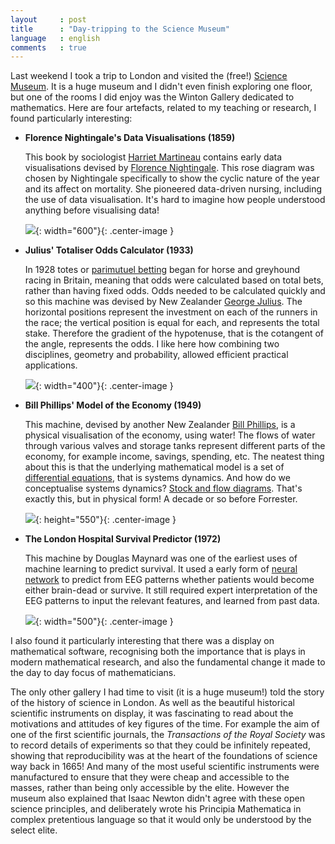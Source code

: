 ```yaml
---
layout     : post
title      : "Day-tripping to the Science Museum"
language   : english
comments   : true
---
```


Last weekend I took a trip to London and visited the (free!)
[Science Museum](https://www.sciencemuseum.org.uk/). It is a huge museum and I
didn't even finish exploring one floor, but one of the rooms I did enjoy was the
Winton Gallery dedicated to mathematics. Here are four artefacts, related to my
teaching or research, I found particularly interesting:

+ **Florence Nightingale's Data Visualisations (1859)**
  
  This book by sociologist
  [Harriet Martineau](https://en.wikipedia.org/wiki/Harriet_Martineau) contains
  early data visualisations devised by
  [Florence Nightingale](https://en.wikipedia.org/wiki/Florence_Nightingale).
  This rose diagram was chosen by Nightingale specifically to show the cyclic
  nature of the year and its affect on mortality. She pioneered data-driven
  nursing, including the use of data visualisation. It's hard to imagine how
  people understood anything before visualising data!

  ![]({{site.baseurl}}/images/nightingale_data_vis.jpg){: width="600"}{: .center-image }

+ **Julius' Totaliser Odds Calculator (1933)**
  
  In 1928 totes or
  [parimutuel betting](https://en.wikipedia.org/wiki/Parimutuel_betting) began
  for horse and greyhound racing in Britain, meaning that odds were calculated
  based on total bets, rather than having fixed odds. Odds needed to be
  calculated quickly and so this machine was devised by New Zealander
  [George Julius](https://en.wikipedia.org/wiki/George_Julius).
  The horizontal positions represent the investment on each of the runners in
  the race; the vertical position is equal for each, and represents the total
  stake. Therefore the gradient of the hypotenuse, that is the cotangent of the
  angle, represents the odds. I like here how combining two disciplines,
  geometry and probability, allowed efficient practical applications.

  ![]({{site.baseurl}}/images/tote_machine.jpg){: width="400"}{: .center-image }

+ **Bill Phillips' Model of the Economy (1949)**
  
  This machine, devised by another New Zealander
  [Bill Phillips](https://en.wikipedia.org/wiki/William_Phillips_(economist)),
  is a physical visualisation of the economy, using water! The flows of water
  through various valves and storage tanks represent different parts of the
  economy, for example income, savings, spending, etc. The neatest thing about
  this is that the underlying mathematical model is a set of
  [differential equations](https://en.wikipedia.org/wiki/Differential_equation),
  that is systems dynamics. And how do we conceptualise systems dynamics?
  [Stock and flow diagrams](https://en.wikipedia.org/wiki/Stock_and_flow).
  That's exactly this, but in physical form! A decade or so before Forrester.

  ![]({{site.baseurl}}/images/phillips_economy.jpg){: height="550"}{: .center-image }

+ **The London Hospital Survival Predictor (1972)**

  This machine by Douglas Maynard was one of the earliest uses of machine
  learning to predict survival. It used a early form of
  [neural network](https://en.wikipedia.org/wiki/Artificial_neural_network) to
  predict from EEG patterns whether patients would become either brain-dead or
  survive. It still required expert interpretation of the EEG patterns to input
  the relevant features, and learned from past data.

  ![]({{site.baseurl}}/images/hospital_survival_predictor.jpg){: width="500"}{: .center-image }

I also found it particularly interesting that there was a display on
mathematical software, recognising both the importance that is plays in modern
mathematical research, and also the fundamental change it made to the day to day
focus of mathematicians.

The only other gallery I had time to visit (it is a huge museum!) told the story
of the history of science in London. As well as the beautiful historical
scientific instruments on display, it was fascinating to read about the
motivations and attitudes of key figures of the time.
For example the aim of one of the first scientific journals, the _Transactions
of the Royal Society_ was to record details of experiments so that they could be
infinitely repeated, showing that reproducibility was at the heart of the
foundations of science way back in 1665!
And many of the most useful scientific instruments were manufactured to ensure
that they were cheap and accessible to the masses, rather than being only
accessible by the elite.
However the museum also explained that Isaac Newton didn't agree with these open
science principles, and deliberately wrote his Principia Mathematica in complex
pretentious language so that it would only be understood by the select elite.
